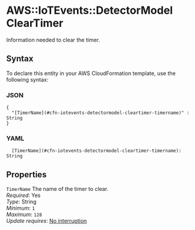 # AWS::IoTEvents::DetectorModel ClearTimer<a name="aws-properties-iotevents-detectormodel-cleartimer"></a>

Information needed to clear the timer\.

## Syntax<a name="aws-properties-iotevents-detectormodel-cleartimer-syntax"></a>

To declare this entity in your AWS CloudFormation template, use the following syntax:

### JSON<a name="aws-properties-iotevents-detectormodel-cleartimer-syntax.json"></a>

```
{
  "[TimerName](#cfn-iotevents-detectormodel-cleartimer-timername)" : String
}
```

### YAML<a name="aws-properties-iotevents-detectormodel-cleartimer-syntax.yaml"></a>

```
  [TimerName](#cfn-iotevents-detectormodel-cleartimer-timername): String
```

## Properties<a name="aws-properties-iotevents-detectormodel-cleartimer-properties"></a>

`TimerName` <a name="cfn-iotevents-detectormodel-cleartimer-timername"></a>
The name of the timer to clear\.  
_Required_: Yes  
_Type_: String  
_Minimum_: `1`  
_Maximum_: `128`  
_Update requires_: [No interruption](https://docs.aws.amazon.com/AWSCloudFormation/latest/UserGuide/using-cfn-updating-stacks-update-behaviors.html#update-no-interrupt)
